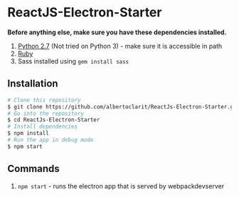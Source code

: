 # ReactJS-Electron-Starter

**Before anything else, make sure you have these dependencies installed.**

1. [Python 2.7](https://www.python.org/downloads/) (Not tried on Python 3) - make sure it is accessible in path
2. [Ruby](https://www.ruby-lang.org/en/)
3. Sass installed using `gem install sass`


## Installation


```bash
# Clone this repository
$ git clone https://github.com/albertoclarit/ReactJs-Electron-Starter.git
# Go into the repository
$ cd ReactJs-Electron-Starter
# Install dependencies 
$ npm install
# Run the app in debug mode
$ npm start
```



## Commands


1. `npm start` - runs the electron app that is served by webpackdevserver
